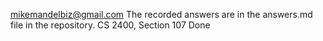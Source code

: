mikemandelbiz@gmail.com
The recorded answers are in the answers.md file in the repository.
CS 2400, Section 107
Done
